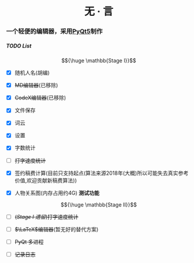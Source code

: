 <h1 align="center">无 · 言

### 一个轻便的编辑器，采用[PyQt5](https://www.qt.io/)制作

##### TODO List

$${\huge \mathbb{Stage I}}$$

- [x] 随机人名(胡编)

- [x] ~~MD编辑器~~(已移除)

- [x] ~~CodeX编辑器~~(已移除)

- [x] 文件保存

- [x] 词云

- [x] 设置

- [x] 字数统计

- [ ] ~~打字速度统计~~

- [x] 签约稿费计算(目前只支持起点(算法来源2018年(大概)所以可能失去真实参考价值,欢迎贡献新稿费算法))

- [x] 人物关系图(内存占用约4G) **测试功能**

$${\huge \mathbb{Stage II}}$$

- [ ] ~~(*Stage I 遗留*)打字速度统计~~

- [ ] ~~$\LaTeX$编辑器~~(暂无好的替代方案)

- [ ] ~~PyQt 多进程~~

- [ ] ~~记录日志~~
